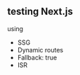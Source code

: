 
## testing Next.js

 using 
 <ul>
    <li>SSG</li>
    <li>Dynamic routes</li>
    <li>Fallback: true</li>
    <li>ISR</li>
 </ul>

